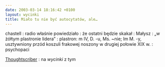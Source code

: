 ```yaml
---
date: 2003-03-14 18:16:42 +0100
layout: wycinki
title: Miało tu nie być autocytatów, ale…
---
```


chastell
: radio właśnie powiedziało
: że ostatni będzie skakał
: Małysz
: „w żółtym plastronie lidera”
: plastron: m IV, D. -u, Ms. ~nie; lm M. -y, usztywniony przód koszuli frakowej noszony w drugiej połowie XIX w.
: psychopaci

[Thoughtscriber](http://thoughtscriber.net/ 'Marta M.')
: na <cite>wycinki</cite> z tym
